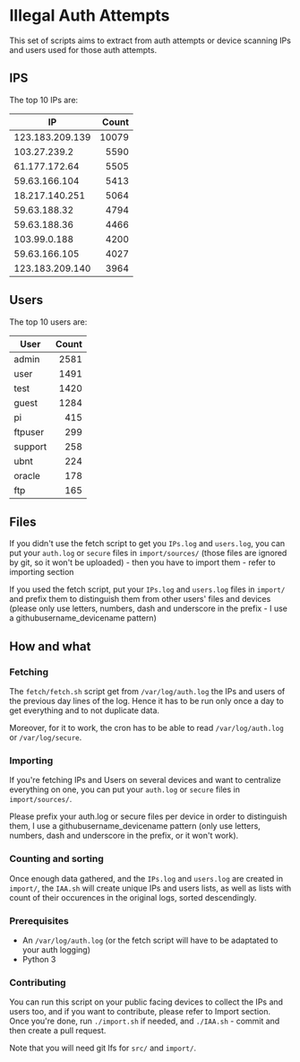 # Illegal Auth Attempts

This set of scripts aims to extract from auth attempts or device scanning IPs and users used for those auth attempts.

## IPS

The top 10 IPs are:

| IP              | Count |
| --------------- | -----:|
| 123.183.209.139 | 10079 |
| 103.27.239.2 | 5590 |
| 61.177.172.64 | 5505 |
| 59.63.166.104 | 5413 |
| 18.217.140.251 | 5064 |
| 59.63.188.32 | 4794 |
| 59.63.188.36 | 4466 |
| 103.99.0.188 | 4200 |
| 59.63.166.105 | 4027 |
| 123.183.209.140 | 3964 |

## Users

The top 10 users are:

| User    | Count |
| ------- | -----:|
| admin | 2581 |
| user | 1491 |
| test | 1420 |
| guest | 1284 |
| pi | 415 |
| ftpuser | 299 |
| support | 258 |
| ubnt | 224 |
| oracle | 178 |
| ftp | 165 |

## Files

If you didn't use the fetch script to get you `IPs.log` and `users.log`, you can put your `auth.log` or `secure` files in `import/sources/` (those files are ignored by git, so it won't be uploaded) - then you have to import them - refer to importing section

If you used the fetch script, put your `IPs.log` and `users.log` files in `import/` and prefix them to distinguish them from other users' files and devices (please only use letters, numbers, dash and underscore in the prefix - I use a githubusername_devicename pattern)

## How and what

### Fetching

The `fetch/fetch.sh` script get from `/var/log/auth.log` the IPs and users of the previous day lines of the log. Hence it has to be run only once a day to get everything and to not duplicate data.

Moreover, for it to work, the cron has to be able to read `/var/log/auth.log` or `/var/log/secure`.

### Importing

If you're fetching IPs and Users on several devices and want to centralize everything on one, you can put your `auth.log` or `secure` files in `import/sources/`.

Please prefix your auth.log or secure files per device in order to distinguish them, I use a githubusername_devicename pattern (only use letters, numbers, dash and underscore in the prefix, or it won't work).

### Counting and sorting

Once enough data gathered, and the `IPs.log` and `users.log` are created in `import/`, the `IAA.sh` will create unique IPs and users lists, as well as lists with count of their occurences in the original logs, sorted descendingly.

### Prerequisites

- An `/var/log/auth.log` (or the fetch script will have to be adaptated to your auth logging)
- Python 3

### Contributing

You can run this script on your public facing devices to collect the IPs and users too, and if you want to contribute, please refer to Import section.
Once you're done, run `./import.sh` if needed, and `./IAA.sh` - commit and then create a pull request.

Note that you will need git lfs for `src/` and `import/`.

